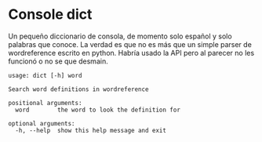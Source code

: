 # Console dict

Un pequeño diccionario de consola, de momento solo español y solo palabras que conoce. La verdad es que no es más que un simple parser de wordreference escrito en python. Habría usado la API pero al parecer no les funcionó o no se que desmain.

```
usage: dict [-h] word

Search word definitions in wordreference

positional arguments:
  word        the word to look the definition for

optional arguments:
  -h, --help  show this help message and exit
```
